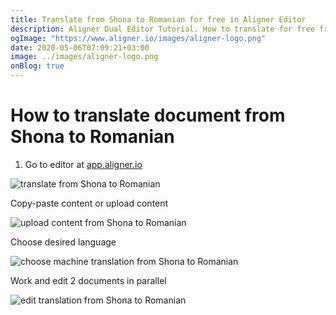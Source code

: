 ```yaml
---
title: Translate from Shona to Romanian for free in Aligner Editor
description: Aligner Dual Editor Tutorial. How to translate for free from Shona to Romanian. Aligner is multilingual document management platform. 
ogImage: "https://www.aligner.io/images/aligner-logo.png"
date: 2020-05-06T07:09:21+03:00
image: ../images/aligner-logo.png
onBlog: true
---
```


# How to translate document from Shona to Romanian

1. Go to editor at [app.aligner.io](https://app.aligner.io "Aligner App web page")

![translate from Shona to Romanian](../aligner-blank-editor.png "translate from Shona to Romanian")

Copy-paste content or upload content

![upload content from Shona to Romanian](../aligner-uploaded-document.png "upload content from Shona to Romanian")

Choose desired language

![choose machine translation from Shona to Romanian](../aligner-language-dropdown.png "choose machine translation from Shona to Romanian")

Work and edit 2 documents in parallel

![edit translation from Shona to Romanian](../aligner-double-sitded-editor.png "edit translation from Shona to Romanian")


